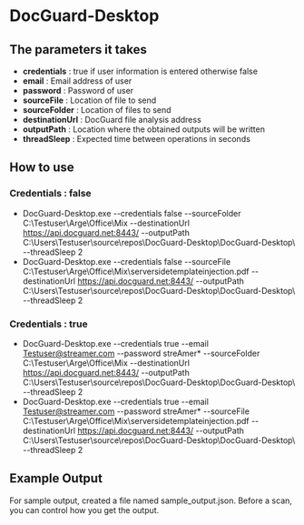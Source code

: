 ﻿# DocGuard-Desktop

## The parameters it takes
* **credentials**		: true if user information is entered otherwise false
* **email**				: Email address of user
* **password**			: Password of user
* **sourceFile**		: Location of file to send
* **sourceFolder**		: Location of files to send
* **destinationUrl**	: DocGuard file analysis address
* **outputPath**		: Location where the obtained outputs will be written
* **threadSleep**		: Expected time between operations in seconds

## How to use

### Credentials : false 
* DocGuard-Desktop.exe --credentials false --sourceFolder C:\Testuser\Arge\Office\Mix --destinationUrl https://api.docguard.net:8443/ --outputPath C:\Users\Testuser\source\repos\DocGuard-Desktop\DocGuard-Desktop\ --threadSleep 2 
* DocGuard-Desktop.exe --credentials false --sourceFile C:\Testuser\Arge\Office\Mix\serversidetemplateinjection.pdf --destinationUrl https://api.docguard.net:8443/ --outputPath C:\Users\Testuser\source\repos\DocGuard-Desktop\DocGuard-Desktop\ --threadSleep 2 

### Credentials :  true 
* DocGuard-Desktop.exe --credentials true --email Testuser@streamer.com --password streAmer* --sourceFolder C:\Testuser\Arge\Office\Mix  --destinationUrl https://api.docguard.net:8443/ --outputPath C:\Users\Testuser\source\repos\DocGuard-Desktop\DocGuard-Desktop\ --threadSleep 2 
* DocGuard-Desktop.exe --credentials true --email Testuser@streamer.com --password streAmer* --sourceFile C:\Testuser\Arge\Office\Mix\serversidetemplateinjection.pdf  --destinationUrl https://api.docguard.net:8443/ --outputPath C:\Users\Testuser\source\repos\DocGuard-Desktop\DocGuard-Desktop\ --threadSleep 2 

## Example Output
For sample output, created a file named sample_output.json. Before a scan, you can control how you get the output.

